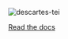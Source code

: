 ![descartes-tei](https://raw.github.com/dirkroorda/descartes-tei/master/docs/files/descartes-tei.png)

[Read the docs](http://descartes-tei.readthedocs.org/en/latest/index.html)
